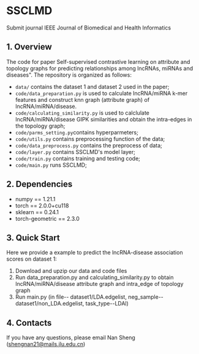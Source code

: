 # SSCLMD
Submit journal IEEE Journal of Biomedical and Health Informatics
## 1. Overview
The code for paper Self-supervised contrastive learning on attribute and topology graphs for predicting relationships among lncRNAs, miRNAs and diseases". The repository is organized as follows:

+ `data/` contains the dataset 1 and dataset 2 used in the paper;
+ `code/data_preparation.py` is used to calculate lncRNA/miRNA k-mer features and construct knn graph (attribute graph) of lncRNA/miRNA/disease.
+ `code/calculating_similarity.py` is used to calclulate lncRNA/miRNA/disease GIPK similarities and obtain the intra-edges in the topology graph;
+ `code/parms_setting.py`contains hyperparmeters;
+ `code/utils.py` contains preprocessing function of the data;
+ `code/data_preprocess.py` contains the preprocess of data;
+ `code/layer.py` contains SSCLMD's model layer;
+ `code/train.py` contains training and testing code;
+ `code/main.py` runs SSCLMD;

## 2. Dependencies
* numpy == 1.21.1
* torch == 2.0.0+cu118
* sklearn == 0.24.1
* torch-geometric == 2.3.0

## 3. Quick Start
Here we provide a example to predict the lncRNA-disease association scores on dataset 1:

1. Download and upzip our data and code files
2. Run data_preparation.py and calculating_similarity.py to obtain lncRNA/miRNA/disease attribute graph and intra_edge of topology graph 
3. Run main.py (in file-- dataset1/LDA.edgelist, neg_sample-- dataset1/non_LDA.edgelist, task_type--LDAl)

## 4. Contacts
If you have any questions, please email Nan Sheng (shengnan21@mails.jlu.edu.cn)
